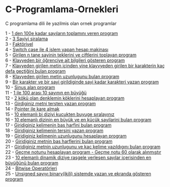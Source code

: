C-Programlama-Ornekleri
=======================

C programlama dili ile yazilmis olan ornek programlar

1 - <a href="https://github.com/arslanaybars/C-Programlama-Ornekleri/blob/master/1%20ile%20100%20Arasi%20Sayilarin%20Toplami.c">1 den 100e kadar sayıların toplamını veren program</a><br/>
2 - <a href="https://github.com/arslanaybars/C-Programlama-Ornekleri/blob/master/Girilen%203%20sayinin%20siralanmasi.c">3 Sayiyi siralama</a><br/>
3 - <a href="https://github.com/arslanaybars/C-Programlama-Ornekleri/blob/master/Faktoriyel.c">Faktöriyel</a><br/>
4 - <a href="https://github.com/arslanaybars/C-Programlama-Ornekleri/blob/master/Hesap%20Makinasi.c">Switch case ile 4 islem yapan hesap makinası</a><br/>
5 - <a href="https://github.com/arslanaybars/C-Programlama-Ornekleri/blob/master/n%20tane%20sayinin%20teklerini%20ve%20ciftlerini%20toplayan%20program.c">Girilen n tane sayinin teklerini ve ciftlerini toplayan program</a><br/>
6 - <a href="https://github.com/arslanaybars/C-Programlama-Ornekleri/blob/master/klavyeden%20ogrenciye%20ait%20bilgiler.c">Klavyeden bir öğrenciye ait bilgileri gösteren program</a><br/>
7 - <a href="https://github.com/arslanaybars/C-Programlama-Ornekleri/blob/master/klavyeden%20girilen%20metin%20ve%20karakter.c">Klavyeden girilen metin içinden yine klayvyeden girilen bir karakterin kaç defa geçtiğini bulan program</a><br/>
8 - <a href="https://github.com/arslanaybars/C-Programlama-Ornekleri/blob/master/klavyeden%20girilen%20metin%20uzunlugunu%20bulan%20program.c">Klavyeden girilen metin uzunlugunu bulan program</a><br/>
9 - <a href="https://github.com/arslanaybars/C-Programlama-Ornekleri/blob/master/bir%20karakter%20ve%20bir%20sayi%20girildiginde%20sayi%20kadar%20karakteri%20yazan%20program.c">Bir karakter ve bir sayi girildiginde sayi kadar karakteri yazan program</a><br/>
10 - <a href="https://github.com/arslanaybars/C-Programlama-Ornekleri/blob/master/Sinus%20alan%20program.c">Sinus alan program</a><br/>
11 - <a href="https://github.com/arslanaybars/C-Programlama-Ornekleri/blob/master/1%20ile%20100%20aras%C4%B1%2010%20say%C4%B1n%C4%B1n%20en%20buyugu.c">1 ile 100 arası 10 sayının en büyüğü</a><br/>
12 - <a href="https://github.com/arslanaybars/C-Programlama-Ornekleri/blob/master/2%20k%C3%B6k%C3%BC%20olan%20denklemin%20k%C3%B6klerini%20hesaplayan%20program.c">2 kökü olan denklemin köklerini hesaplayan program</a><br/>
13 - <a href="https://github.com/arslanaybars/C-Programlama-Ornekleri/blob/master/girdiginiz%20metni%20tersten%20yazan%20program.c">Girdiginiz metni tersten yazan program</a><br/>
14 - <a href="https://github.com/arslanaybars/C-Programlama-Ornekleri/blob/master/poniter%20ile%20kare%20almak.c">Pointer ile kare almak</a><br/>
15 - <a href="https://github.com/arslanaybars/C-Programlama-Ornekleri/blob/master/10%20elemanl%C4%B1%20bi%20diziyi%20siralama.c">10 elemanlı bi diziyi kucukten buyuge sıralayınız</a><br/>
16 - <a href="https://github.com/arslanaybars/C-Programlama-Ornekleri/blob/master/10%20elemanl%C4%B1%20dizinin%20en%20buyuk%20ve%20en%20kucuk%20sayilarini%20bulan%20program.c">10 elemanlı dizinin en büyük ve en küçük sayilarini bulan program</a><br/>
17 - <a href="https://github.com/arslanaybars/C-Programlama-Ornekleri/blob/master/giridiginiz%20kelimenin%20bas%20harfini%20bulan%20program.c">Giridiginiz kelimenin bas harfini bulan program</a><br/>
18 - <a href="https://github.com/arslanaybars/C-Programlama-Ornekleri/blob/master/girdiginiz%20metni%20tersten%20yazan%20program.c">Giridiginiz kelimenin tersini yazan program</a><br/>
19 - <a href="https://github.com/arslanaybars/C-Programlama-Ornekleri/blob/master/giridiginiz%20kelimenin%20uzunlugunu%20hesaplayan%20program.c">Giridiginiz kelimenin uzunlugunu hesaplayan program</a><br/>
20 - <a href="https://github.com/arslanaybars/C-Programlama-Ornekleri/blob/master/giridiginiz%20metnin%20bas%20harflerini%20bulan%20program.c">Giridiginiz metnin bas harflerini bulan program</a><br/>
21 - <a href="https://github.com/arslanaybars/C-Programlama-Ornekleri/blob/master/giridiginiz%20metnin%20uzunlugunu%20ve%20kac%20kelime%20yaz%C4%B1ld%C4%B1g%C4%B1n%C4%B1%20bulan%20program.c">Giridiginiz metnin uzunlugunu ve kac kelime yazıldıgını bulan program</a><br/>
22 - <a href="https://github.com/arslanaybars/C-Programlama-Ornekleri/blob/master/Gecme%20notu%20hesaplayan%20program.c">Geçme notunu hesaplayan program - Geçme notu 60 olarak alınmıştır</a><br/>
23 - <a href="https://github.com/arslanaybars/C-Programlama-Ornekleri/blob/master/10%20elemanl%C4%B1%20dinamik%20dizinin%20i%C3%A7erisindeki%20en%20buyuk%20eleman%C4%B1n%20bulunmas%C4%B1.c">10 elemanlı dinamik diziye rasgele yerleşen sayılar içerisinden en büyüğünü bulan program</a><br/>
24 - <a href="https://github.com/arslanaybars/C-Programlama-Ornekleri/blob/master/bitwise%20operat%C3%B6rleri.c">Bitwise Operatörleri</a><br/>
25 - <a href="https://github.com/arslanaybars/C-Programlama-Ornekleri/blob/master/Unsigned%20say%C4%B1y%C4%B1%20binary(ikili)%20sistemde%20yazan%20ve%20ekranda%20g%C3%B6steren%20program.c">Unsigned sayıyı binary(ikili) sistemde yazan ve ekranda gösteren program</a><br/>




